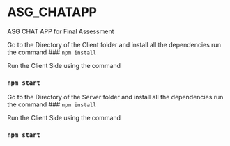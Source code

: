 # ASG_CHATAPP
ASG CHAT APP for Final Assessment

Go to the Directory of the Client folder and install all the dependencies
run the command ### `npm install`

Run the Client Side using the command 

### `npm start`


Go to the Directory of the Server folder and install all the dependencies
run the command ### `npm install`

Run the Client Side using the command 

### `npm start`
